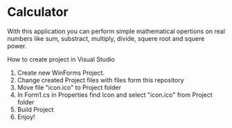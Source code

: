# Calculator

With this application you can perform simple mathematical opertions on real numbers like sum, substract, multiply, divide, squere root and squere power.

How to create project in Visual Studio
1. Create new WinForms Project.
2. Change created Project files with files form this repository
3. Move file "icon.ico" to Project folder
4. In Form1.cs in Properties find Icon and select "icon.ico" from Project folder
5. Build Project
6. Enjoy!
